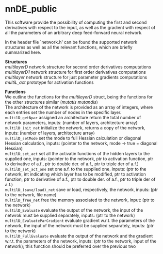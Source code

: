 # nnDE_public

This software provide the possibility of computing the first and second derivatives with respect to the input, as well as the gradient with respect of all the parameters of an arbitrary deep feed-forward neural network.

In the header file `network.h' can be found the supported network structures as well as all the relevant functions, which are briefly summarized here.

**Structures** <br>
*multilayerD* network structure for second order derivatives computations<br>
*multilayerD1* network structure for first order derivatives computations<br>
*multilayer* network structure for just parameter gradients computations<br>
*multiL_act* prototype for activation functions<br>

**Functions**<br>
We outline the functions for the *multilayerD* struct, being the functions for the other structures similar (*mutatis mutandis*)<br>
The architecture of the network is provided as an array of integers, where each entries set the number of nodes in the specific layer.<br>
<code>multilD_getNpar</code> assigned an architecture return the total number of network parameters, inputs: (number of  layers, architecture array)<br>
<code>multilD_init_net</code> initialize the network, returns a copy of the network, inputs: (number of layers, architecture array)<br>
<code>multilD_setMode</code> set the mode to full Hessian calculation or diagonal Hessian calculation, inputs: (pointer to the network, mode -> true = diagonal Hessian)<br>
<code>multilD_set_act</code> set all the activatin functions of the hidden layers to the supplied one, inputs: (pointer to the network, ptr to activation function, ptr to derivative of a.f., ptr to double der. of a.f., ptr to triple der of a.f.)<br>
<code>multilD_set_act_one</code> set one  a.f. to the supplied one, inputs: (ptr to the network, int indicating which layer has to be modified, ptr to activation function, ptr to derivative of a.f., ptr to double der. of a.f., ptr to triple der of a.f.)<br>
<code>multilD_(save/load)_net</code> save or load, respectively, the network, inputs: (ptr to the network, file name)<br>
<code>multilD_free_net</code> free the memory associated to the network, input: (ptr to the network)<br>
<code>multilD_Evaluate</code> evaluate the output of the network, the input of the netwrok must be supplied separately, inputs: (ptr to the network)<br>
<code>multilD_EvaluateParGradient</code> evaluate gradient w.r.t. the parameters of the network, the input of the netwrok must be supplied separately, inputs: (ptr to the network)<br>
<code>multilD_FullEvaluate</code> evaluate the output of the network and the gradient w.r.t. the parameters of the network, inputs: (ptr to the network, input of the network); this function should be preferred over the previous two<br>